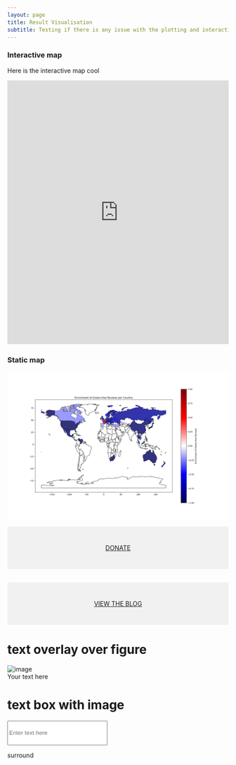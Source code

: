 ```yaml
---
layout: page
title: Result Visualisation
subtitle: Testing if there is any issue with the plotting and interactive plot
---
```


### Interactive map

Here is the interactive map cool

<!-- {% include_relative /assets/html/gf_reviews_map.html %} -->

<iframe src="https://jay4biopz.github.io/adarescueteam-beerquest/assets/html/gf_reviews_map.html" height="600px" width="100%" style="border:none;"></iframe>

### Static map

![Static map](/assets/img_ada/static_map.png)

<div style="background-color:rgba(0, 0, 0, 0.0470588); text-align:center; vertical-align: middle; padding:40px 0;">
<a href="/donate">DONATE</a>
</div>

<div style="background-color:rgba(0, 0, 0, 0.0470588); text-align:center; vertical-align: middle; padding:40px 0; margin-top:30px">
<a href="/blog">VIEW THE BLOG</a>
</div>


# text overlay over figure

<html lang="en">
    <head>
        <meta charset="UTF-8">
        <meta name="viewport" content="width=device-width, initial-scale=1.0">
        <title>Image Overlay with Text</title> 
    </head>
    <body>
        <div class="image-container">
        <img src="https://jay4biopz.github.io/adarescueteam-beerquest/assets/figures/textbox.png" alt="image">
        <div class="overlay-text">Your text here</div>
    </div>
    </body>
</html>


# text box with image

<style type="text/css">
  input {
    width: 220px;
    height: 50px;
    display: block;
    background: url=(assets/figures/textbox.png");
    border: none;
    /* Add any other desired styling */
  }
</style>

<input type="text" placeholder="Enter text here">


<span> surround </span>
